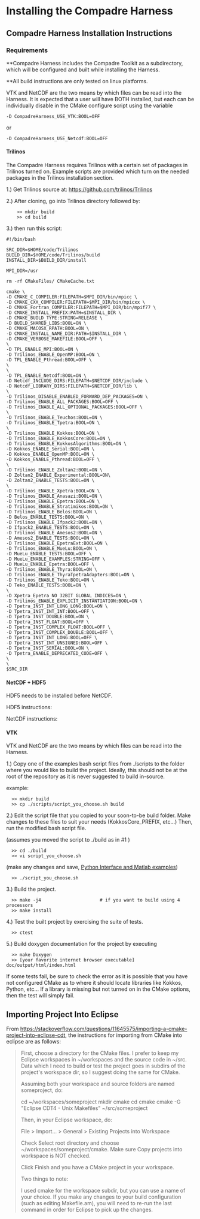 # Installing the Compadre Harness
 
## Compadre Harness Installation Instructions

### Requirements

  **Compadre Harness includes the Compadre Toolkit as a subdirectory, which will be configured and built while installing the Harness.

  **All build instructions are only tested on linux platforms.

  VTK and NetCDF are the two means by which files can be read into the Harness. It is expected that a user will have BOTH installed, but each can be individually disable in the CMake configure script using the variable

```
-D CompadreHarness_USE_VTK:BOOL=OFF
```

or 

```
-D CompadreHarness_USE_Netcdf:BOOL=OFF
```

#### Trilinos

  The Compadre Harness requires Trilinos with a certain set of packages in Trilinos turned on. Example scripts are provided which turn on the needed packages in the Trilinos installation section.


 1.)  Get Trilinos source at: https://github.com/trilinos/Trilinos 

 2.)  After cloning, go into Trilinos directory followed by:
```
    >> mkdir build
    >> cd build
```
 3.) then run this script:

```
#!/bin/bash

SRC_DIR=$HOME/code/Trilinos
BUILD_DIR=$HOME/code/Trilinos/build
INSTALL_DIR=$BUILD_DIR/install

MPI_DIR=/usr

rm -rf CMakeFiles/ CMakeCache.txt

cmake \
-D CMAKE_C_COMPILER:FILEPATH=$MPI_DIR/bin/mpicc \
-D CMAKE_CXX_COMPILER:FILEPATH=$MPI_DIR/bin/mpicxx \
-D CMAKE_Fortran_COMPILER:FILEPATH=$MPI_DIR/bin/mpif77 \
-D CMAKE_INSTALL_PREFIX:PATH=$INSTALL_DIR \
-D CMAKE_BUILD_TYPE:STRING=RELEASE \
-D BUILD_SHARED_LIBS:BOOL=ON \
-D CMAKE_MACOSX_RPATH:BOOL=ON \
-D CMAKE_INSTALL_NAME_DIR:PATH=$INSTALL_DIR \
-D CMAKE_VERBOSE_MAKEFILE:BOOL=OFF \
\
-D TPL_ENABLE_MPI:BOOL=ON \
-D Trilinos_ENABLE_OpenMP:BOOL=ON \
-D TPL_ENABLE_Pthread:BOOL=OFF \
\
\
-D TPL_ENABLE_Netcdf:BOOL=ON \
-D Netcdf_INCLUDE_DIRS:FILEPATH=$NETCDF_DIR/include \
-D Netcdf_LIBRARY_DIRS:FILEPATH=$NETCDF_DIR/lib \
\
-D Trilinos_DISABLE_ENABLED_FORWARD_DEP_PACKAGES=ON \
-D Trilinos_ENABLE_ALL_PACKAGES:BOOL=OFF \
-D Trilinos_ENABLE_ALL_OPTIONAL_PACKAGES:BOOL=OFF \
\
-D Trilinos_ENABLE_Teuchos:BOOL=ON \
-D Trilinos_ENABLE_Tpetra:BOOL=ON \
\
-D Trilinos_ENABLE_Kokkos:BOOL=ON \
-D Trilinos_ENABLE_KokkosCore:BOOL=ON \
-D Trilinos_ENABLE_KokkosAlgorithms:BOOL=ON \
-D Kokkos_ENABLE_Serial:BOOL=ON \
-D Kokkos_ENABLE_OpenMP:BOOL=ON \
-D Kokkos_ENABLE_Pthread:BOOL=OFF \
\
-D Trilinos_ENABLE_Zoltan2:BOOL=ON \
-D Zoltan2_ENABLE_Experimental:BOOL=ON\
-D Zoltan2_ENABLE_TESTS:BOOL=ON \
\
-D Trilinos_ENABLE_Xpetra:BOOL=ON \
-D Trilinos_ENABLE_Anasazi:BOOL=ON \
-D Trilinos_ENABLE_Epetra:BOOL=ON \
-D Trilinos_ENABLE_Stratimikos:BOOL=ON \
-D Trilinos_ENABLE_Belos:BOOL=ON \
-D Belos_ENABLE_TESTS:BOOL=ON \
-D Trilinos_ENABLE_Ifpack2:BOOL=ON \
-D Ifpack2_ENABLE_TESTS:BOOL=ON \
-D Trilinos_ENABLE_Amesos2:BOOL=ON \
-D Amesos2_ENABLE_TESTS:BOOL=ON \
-D Trilinos_ENABLE_EpetraExt:BOOL=ON \
-D Trilinos_ENABLE_MueLu:BOOL=ON \
-D MueLu_ENABLE_TESTS:BOOL=OFF \
-D MueLu_ENABLE_EXAMPLES:STRING=OFF \
-D MueLu_ENABLE_Epetra:BOOL=OFF \
-D Trilinos_ENABLE_Thyra:BOOL=ON \
-D Trilinos_ENABLE_ThyraTpetraAdapters:BOOL=ON \
-D Trilinos_ENABLE_Teko:BOOL=ON \
-D Teko_ENABLE_TESTS:BOOL=ON \
\
-D Xpetra_Epetra_NO_32BIT_GLOBAL_INDICES=ON \
-D Trilinos_ENABLE_EXPLICIT_INSTANTIATION:BOOL=ON \
-D Tpetra_INST_INT_LONG_LONG:BOOL=ON \
-D Tpetra_INST_INT_INT:BOOL=OFF \
-D Tpetra_INST_DOUBLE:BOOL=ON \
-D Tpetra_INST_FLOAT:BOOL=OFF \
-D Tpetra_INST_COMPLEX_FLOAT:BOOL=OFF \
-D Tpetra_INST_COMPLEX_DOUBLE:BOOL=OFF \
-D Tpetra_INST_INT_LONG:BOOL=OFF \
-D Tpetra_INST_INT_UNSIGNED:BOOL=OFF \
-D Tpetra_INST_SERIAL:BOOL=ON \
-D Tpetra_ENABLE_DEPRECATED_CODE=OFF \
\
\
$SRC_DIR
```

#### NetCDF + HDF5
HDF5 needs to be installed before NetCDF.

HDF5 instructions:

NetCDF instructions:

#### VTK

  VTK and NetCDF are the two means by which files can be read into the Harness.




  1.) Copy one of the examples bash script files from ./scripts to the folder where you would like to build the project.
      Ideally, this should not be at the root of the repository as it is never suggested to build in-source.
  
  example:

```
  >> mkdir build
  >> cp ./scripts/script_you_choose.sh build
```
  
  2.) Edit the script file that you copied to your soon-to-be build folder.
      Make changes to these files to suit your needs (KokkosCore_PREFIX, etc...)
      Then, run the modified bash script file.
  
  (assumes you moved the script to ./build as in #1 )
  
```
  >> cd ./build
  >> vi script_you_choose.sh
```
  (make any changes and save, [Python Interface and Matlab examples](Python-Interface-Install.md))
  
```
  >> ./script_you_choose.sh
```
      
  3.) Build the project.
  
```
  >> make -j4                      # if you want to build using 4 processors
  >> make install
```
  
  4.) Test the built project by exercising the suite of tests.
  
```
  >> ctest
```

  5.) Build doxygen documentation for the project by executing

```
  >> make Doxygen
  >> [your favorite internet browser executable] doc/output/html/index.html
```

   
  If some tests fail, be sure to check the error as it is possible that you have not configured CMake
  as to where it should locate libraries like Kokkos, Python, etc...
  If a library is missing but not turned on in the CMake options, then the test will simply fail.
  
## Importing Project Into Eclipse

From https://stackoverflow.com/questions/11645575/importing-a-cmake-project-into-eclipse-cdt,
the instructions for importing from CMake into eclipse are as follows:

> First, choose a directory for the CMake files. I prefer to keep my Eclipse workspaces in 
> ~/workspaces and the source code in ~/src. Data which I need to build or test the project 
> goes in subdirs of the project's workspace dir, so I suggest doing the same for CMake.
> 
> Assuming both your workspace and source folders are named someproject, do:
> 
> cd ~/workspaces/someproject
> mkdir cmake
> cd cmake
> cmake -G "Eclipse CDT4 - Unix Makefiles" ~/src/someproject
> 
> Then, in your Eclipse workspace, do:
> 
> File > Import... > General > Existing Projects into Workspace
> 
> Check Select root directory and choose ~/workspaces/someproject/cmake. Make sure Copy projects into workspace is NOT checked.
> 
> Click Finish and you have a CMake project in your workspace.
> 
> Two things to note:
> 
>   I used cmake for the workspace subdir, but you can use a name of your choice.
>   If you make any changes to your build configuration (such as editing Makefile.am), you will need to re-run the 
>   last command in order for Eclipse to pick up the changes.

